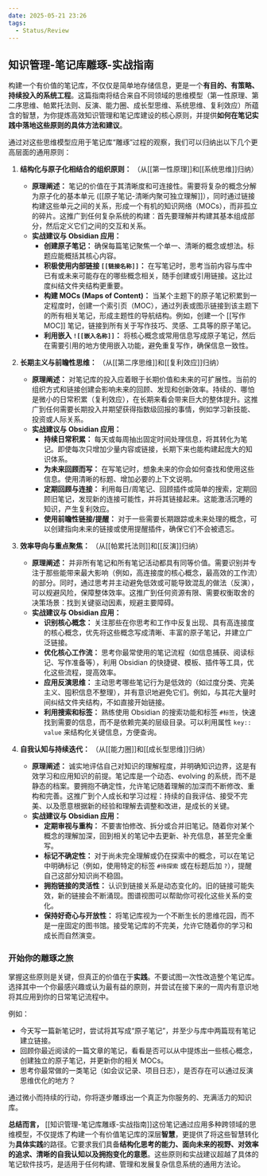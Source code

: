 ```yaml
---
date: 2025-05-21 23:26
tags:
  - Status/Review
---
```


## 知识管理-笔记库雕琢-实战指南

构建一个有价值的笔记库，不仅仅是简单地存储信息，更是一个**有目的、有策略、持续投入的系统工程**。这篇指南将结合来自不同领域的思维模型（第一性原理、第二序思维、帕累托法则、反演、能力圈、成长型思维、系统思维、复利效应）所蕴含的智慧，为你提炼高效知识管理和笔记库建设的核心原则，并提供**如何在笔记实践中落地这些原则的具体方法和建议**。

通过对这些思维模型应用于笔记库“雕琢”过程的观察，我们可以归纳出以下几个更高层面的通用原则：

1. **结构化与原子化相结合的组织原则：** （从[[第一性原理]]和[[系统思维]]归纳）
   - **原理阐述：** 笔记的价值在于其清晰度和可连接性。需要将复杂的概念分解为原子化的基本单元 ([[原子笔记-清晰内聚可独立理解]]），同时通过链接构建这些单元之间的关系，形成一个有机的知识网络（MOCs），而非孤立的碎片。这推广到任何复杂系统的构建：首先要理解并构建其基本组成部分，然后定义它们之间的交互和关系。
   - **实战建议与 Obsidian 应用：**
     - **创建原子笔记：** 确保每篇笔记聚焦一个单一、清晰的概念或想法。标题应能概括其核心内容。
     - **积极使用内部链接 `[[链接名称]]`：** 在写笔记时，思考当前内容与库中已有或未来可能存在的哪些概念相关，随手创建或引用链接。这比过度纠结文件夹结构更重要。
     - **构建 MOCs (Maps of Content)：** 当某个主题下的原子笔记积累到一定程度时，创建一个索引页（MOC），通过列表或图示链接到该主题下的所有相关笔记，形成主题性的导航结构。例如，创建一个 [[写作 MOC]] 笔记，链接到所有关于写作技巧、灵感、工具等的原子笔记。
     - **利用嵌入 `![[嵌入名称]]`：** 将核心概念或常用信息写成原子笔记，然后在需要引用的地方使用嵌入功能，避免重复写作，确保信息一致性。

2. **长期主义与前瞻性思维：** （从[[第二序思维]]和[[复利效应]]归纳）
   - **原理阐述：** 对笔记库的投入应着眼于长期价值和未来的可扩展性。当前的组织方式和链接创建会影响未来的回顾、发现和创新效率。持续的、哪怕是微小的日常积累（复利效应），在长期来看会带来巨大的整体提升。这推广到任何需要长期投入并期望获得指数级回报的事情，例如学习新技能、投资或人际关系。
   - **实战建议与 Obsidian 应用：**
     - **持续日常积累：** 每天或每周抽出固定时间处理信息，将其转化为笔记。即使每次只增加少量内容或链接，长期下来也能构建起庞大的知识体系。
     - **为未来回顾而写：** 在写笔记时，想象未来的你会如何查找和使用这些信息。使用清晰的标题、增加必要的上下文说明。
     - **定期回顾与连接：** 利用每日/周笔记、回顾插件或简单的搜索，定期回顾旧笔记，发现新的连接可能性，并将其链接起来。这能激活沉睡的知识，产生复利效应。
     - **使用前瞻性链接/提醒：** 对于一些需要长期跟踪或未来处理的概念，可以创建指向未来的链接或使用提醒插件，确保它们不会被遗忘。

3. **效率导向与重点聚焦：** （从[[帕累托法则]]和[[反演]]归纳）
   - **原理阐述：** 并非所有笔记和所有笔记活动都具有同等价值。需要识别并专注于那些能带来最大影响（例如，高连接度的核心概念，最高效的工作流）的部分。同时，通过思考并主动避免低效或可能导致混乱的做法（反演），可以规避风险，保障整体效率。这推广到任何资源有限、需要权衡取舍的决策场景：找到关键驱动因素，规避主要障碍。
   - **实战建议与 Obsidian 应用：**
     - **识别核心概念：** 关注那些在你思考和工作中反复出现、具有高连接度的核心概念，优先将这些概念写成清晰、丰富的原子笔记，并建立广泛链接。
     - **优化核心工作流：** 思考你最常使用的笔记流程（如信息捕获、阅读标记、写作准备等），利用 Obsidian 的快捷键、模板、插件等工具，优化这些流程，提高效率。
     - **应用反演思维：** 主动思考哪些笔记行为是低效的（如过度分类、完美主义、囤积信息不整理），并有意识地避免它们。例如，与其花大量时间纠结文件夹结构，不如直接开始链接。
     - **利用搜索和标签：** 熟练使用 Obsidian 的搜索功能和标签 `#标签`，快速找到需要的信息，而不是依赖完美的层级目录。可以利用属性 `key:: value` 来结构化关键信息，方便查询。

4. **自我认知与持续迭代：** （从[[能力圈]]和[[成长型思维]]归纳）
   - **原理阐述：** 诚实地评估自己对知识的理解程度，并明确知识边界，这是有效学习和应用知识的前提。笔记库是一个动态、evolving 的系统，而不是静态的档案。要拥抱不确定性，允许笔记随着理解的加深而不断修改、重构和完善。这推广到个人成长和学习过程：持续的自我评估、接受不完美、以及愿意根据新的经验和理解去调整和改进，是成长的关键。
   - **实战建议与 Obsidian 应用：**
     - **定期审视与重构：** 不要害怕修改、拆分或合并旧笔记。随着你对某个概念的理解加深，回到相关的笔记中去更新、补充信息，甚至完全重写。
     - **标记不确定性：** 对于尚未完全理解或仍在探索中的概念，可以在笔记中明确标记（例如，使用特定的标签 `#待探索` 或在标题后加 `?`），提醒自己这部分知识尚不稳固。
     - **拥抱链接的灵活性：** 认识到链接关系是动态变化的。旧的链接可能失效，新的链接会不断涌现。图谱视图可以帮助你可视化这些关系的变化。
     - **保持好奇心与开放性：** 将笔记库视为一个不断生长的思维花园，而不是一座固定的图书馆。接受笔记库的不完美，允许它随着你的学习和成长而自然演变。

### 开始你的雕琢之旅

掌握这些原则是关键，但真正的价值在于**实践**。不要试图一次性改造整个笔记库。选择其中一个你最感兴趣或认为最有益的原则，并尝试在接下来的一周内有意识地将其应用到你的日常笔记流程中。

例如：

- 今天写一篇新笔记时，尝试将其写成“原子笔记”，并至少与库中两篇现有笔记建立链接。
- 回顾你最近阅读的一篇文章的笔记，看看是否可以从中提炼出一些核心概念，创建独立的原子笔记，并更新你的相关 MOCs。
- 思考你最常做的一类笔记（如会议记录、项目日志），是否存在可以通过反演思维优化的地方？

通过微小而持续的行动，你将逐步雕琢出一个真正为你服务的、充满活力的知识库。

**总结而言，** [[知识管理-笔记库雕琢-实战指南]]这份笔记通过应用多种跨领域的思维模型，不仅提炼了构建一个有价值笔记库的深层**智慧**，更提供了将这些智慧转化为**具体实践**的路径。它要求我们具备**结构化思考的能力、面向未来的视野、对效率的追求、清晰的自我认知以及拥抱变化的意愿**。这些原则和实战建议超越了具体的笔记软件技巧，是适用于任何构建、管理和发展复杂信息系统的通用方法论。
